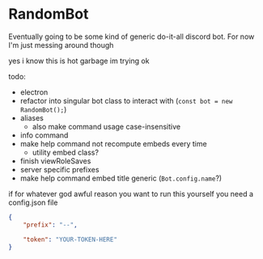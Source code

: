 # RandomBot

Eventually going to be some kind of generic do-it-all discord bot. For now I'm just messing around though



yes i know this is hot garbage
im trying ok

todo:
- electron
- refactor into singular bot class to interact with (`const bot = new RandomBot();`)
- aliases
	- also make command usage case-insensitive
- info command
- make help command not recompute embeds every time
	- utility embed class?
- finish viewRoleSaves
- server specific prefixes
- make help command embed title generic (`Bot.config.name`?)





if for whatever god awful reason you want to run this yourself you need a config.json file
```json
{
	"prefix": "--",

	"token": "YOUR-TOKEN-HERE"
}
```
